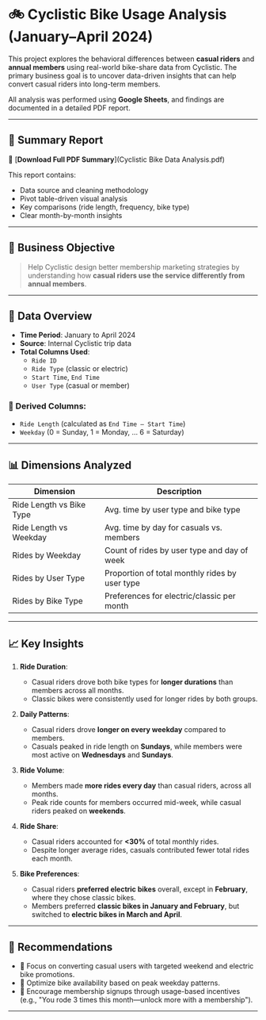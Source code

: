 # 🚲 Cyclistic Bike Usage Analysis (January–April 2024)

This project explores the behavioral differences between **casual riders** and **annual members** using real-world bike-share data from Cyclistic. The primary business goal is to uncover data-driven insights that can help convert casual riders into long-term members.

All analysis was performed using **Google Sheets**, and findings are documented in a detailed PDF report.

---

## 📘 Summary Report

📄 [**Download Full PDF Summary**](Cyclistic Bike Data Analysis.pdf)

This report contains:
- Data source and cleaning methodology
- Pivot table-driven visual analysis
- Key comparisons (ride length, frequency, bike type)
- Clear month-by-month insights

---

## 🎯 Business Objective

> Help Cyclistic design better membership marketing strategies by understanding how **casual riders use the service differently from annual members**.

---

## 📅 Data Overview

- **Time Period**: January to April 2024
- **Source**: Internal Cyclistic trip data
- **Total Columns Used**:
  - `Ride ID`
  - `Ride Type` (classic or electric)
  - `Start Time`, `End Time`
  - `User Type` (casual or member)

### 🔧 Derived Columns:
- `Ride Length` (calculated as `End Time – Start Time`)
- `Weekday` (0 = Sunday, 1 = Monday, … 6 = Saturday)

---

## 📊 Dimensions Analyzed

| Dimension                | Description                                      |
|--------------------------|--------------------------------------------------|
| Ride Length vs Bike Type | Avg. time by user type and bike type            |
| Ride Length vs Weekday   | Avg. time by day for casuals vs. members        |
| Rides by Weekday         | Count of rides by user type and day of week     |
| Rides by User Type       | Proportion of total monthly rides by user type  |
| Rides by Bike Type       | Preferences for electric/classic per month      |

---

## 📈 Key Insights

1. **Ride Duration**:
   - Casual riders drove both bike types for **longer durations** than members across all months.
   - Classic bikes were consistently used for longer rides by both groups.

2. **Daily Patterns**:
   - Casual riders drove **longer on every weekday** compared to members.
   - Casuals peaked in ride length on **Sundays**, while members were most active on **Wednesdays** and **Sundays**.

3. **Ride Volume**:
   - Members made **more rides every day** than casual riders, across all months.
   - Peak ride counts for members occurred mid-week, while casual riders peaked on **weekends**.

4. **Ride Share**:
   - Casual riders accounted for **<30%** of total monthly rides.
   - Despite longer average rides, casuals contributed fewer total rides each month.

5. **Bike Preferences**:
   - Casual riders **preferred electric bikes** overall, except in **February**, where they chose classic bikes.
   - Members preferred **classic bikes in January and February**, but switched to **electric bikes in March and April**.

---

## 🎯 Recommendations

- 🎯 Focus on converting casual users with targeted weekend and electric bike promotions.
- 📆 Optimize bike availability based on peak weekday patterns.
- 📣 Encourage membership signups through usage-based incentives (e.g., "You rode 3 times this month—unlock more with a membership").

---
